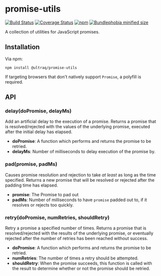 
promise-utils
=============

[![Build Status](https://travis-ci.com/ultraq/promise-utils.svg?branch=master)](https://travis-ci.com/ultraq/promise-utils)
[![Coverage Status](https://coveralls.io/repos/github/ultraq/promise-utils/badge.svg?branch=master)](https://coveralls.io/github/ultraq/promise-utils?branch=master)
[![npm](https://img.shields.io/npm/v/@ultraq/promise-utils.svg?maxAge=3600)](https://www.npmjs.com/package/@ultraq/promise-utils)
[![Bundlephobia minified size](https://img.shields.io/bundlephobia/min/@ultraq/promise-utils)](https://bundlephobia.com/result?p=@ultraq/promise-utils)

A collection of utilities for JavaScript promises.


Installation
------------

Via npm:

```
npm install @ultraq/promise-utils
```

If targeting browsers that don't natively support `Promise`, a polyfill is
required.


API
---

### delay(doPromise, delayMs)

Add an artificial delay to the execution of a promise.  Returns a promise that
is resolved/rejected with the values of the underlying promise, executed after
the initial delay has elapsed.

 - **doPromise**: A function which performs and returns the promise to be
   retried.
 - **delayMs**: Number of milliseconds to delay execution of the promise by.

### pad(promise, padMs)

Causes promise resolution and rejection to take *at least* as long as the time
specified.  Returns a new promise that will be resolved or rejected after the
padding time has elapsed.

 - **promise**: The Promise to pad out
 - **padMs**: Number of milliseconds to have `promise` padded out to, if it
   resolves or rejects too quickly.

### retry(doPromise, numRetries, shouldRetry)

Retry a promise a specified number of times.  Returns a promise that is
resolved/rejected with the results of the underlying promise, or eventually
rejected after the number of retries has been reached without success.

 - **doPromise**: A function which performs and returns the promise to be
   retried.
 - **numRetries**: The number of times a retry should be attempted.
 - **shouldRetry**: When the promise succeeds, this function is called with the
   result to determine whether or not the promise should be retried.
